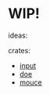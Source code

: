 # WIP!

ideas:

crates:
- [input](https://crates.io/crates/input)
- [doe](https://crates.io/crates/doe)
- [mouce](https://crates.io/crates/mouce)
